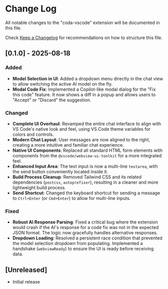 # Change Log

All notable changes to the "coda-vscode" extension will be documented in this file.

Check [Keep a Changelog](http://keepachangelog.com/) for recommendations on how to structure this file.

## [0.1.0] - 2025-08-18

### Added

- **Model Selection in UI**: Added a dropdown menu directly in the chat view to allow switching the active AI model on the fly.
- **Modal Code Fix**: Implemented a Copilot-like modal dialog for the "Fix this code" feature. It now shows a diff in a popup and allows users to "Accept" or "Discard" the suggestion.

### Changed

- **Complete UI Overhaul**: Revamped the entire chat interface to align with VS Code's native look and feel, using VS Code theme variables for colors and controls.
- **Modern Chat Layout**: User messages are now aligned to the right, creating a more intuitive and familiar chat experience.
- **Native UI Components**: Replaced all standard HTML form elements with components from the `@vscode/webview-ui-toolkit` for a more integrated feel.
- **Enhanced Input Area**: The text input is now a multi-line `textarea`, with the send button conveniently located inside it.
- **Build Process Cleanup**: Removed Tailwind CSS and its related dependencies (`postcss`, `autoprefixer`), resulting in a cleaner and more lightweight build process.
- **Send Shortcut**: Changed the keyboard shortcut for sending a message to `Ctrl+Enter` (or `Cmd+Enter`) to allow for multi-line inputs.

### Fixed

- **Robust AI Response Parsing**: Fixed a critical bug where the extension would crash if the AI's response for a code fix was not in the expected JSON format. The logic now gracefully handles alternative responses.
- **Dropdown Loading**: Resolved a persistent race condition that prevented the model selection dropdown from populating. Implemented a handshake (`webviewReady`) to ensure the UI is ready before receiving data.

## [Unreleased]

- Initial release
